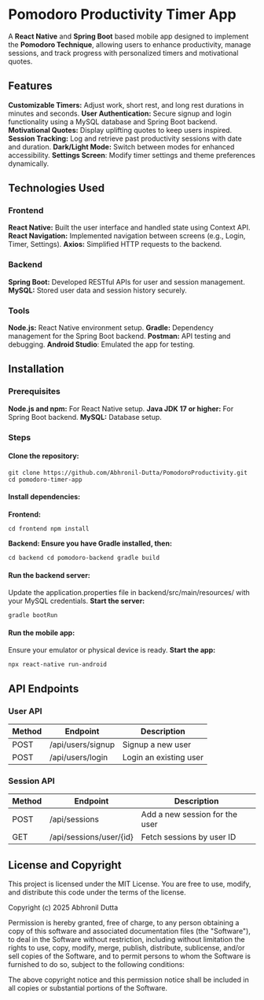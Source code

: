 # Pomodoro Productivity Timer App
A **React Native** and **Spring Boot** based mobile app designed to implement the **Pomodoro Technique**, allowing users to enhance productivity, manage sessions, and track progress with personalized timers and motivational quotes.

## Features
**Customizable Timers:** Adjust work, short rest, and long rest durations in minutes and seconds.
**User Authentication:** Secure signup and login functionality using a MySQL database and Spring Boot backend.
**Motivational Quotes:** Display uplifting quotes to keep users inspired.
**Session Tracking:** Log and retrieve past productivity sessions with date and duration.
**Dark/Light Mode:** Switch between modes for enhanced accessibility.
**Settings Screen**: Modify timer settings and theme preferences dynamically.
## Technologies Used
### Frontend
**React Native:** Built the user interface and handled state using Context API.
**React Navigation:** Implemented navigation between screens (e.g., Login, Timer, Settings).
**Axios:** Simplified HTTP requests to the backend.
### Backend
**Spring Boot:** Developed RESTful APIs for user and session management.
**MySQL:** Stored user data and session history securely.
### Tools
**Node.js:** React Native environment setup.
**Gradle:** Dependency management for the Spring Boot backend.
**Postman:** API testing and debugging.
**Android Studio**: Emulated the app for testing.
## Installation
### Prerequisites
**Node.js and npm:** For React Native setup.
**Java JDK 17 or higher:** For Spring Boot backend.
**MySQL:** Database setup.
### Steps
#### Clone the repository:

`git clone https://github.com/Abhronil-Dutta/PomodoroProductivity.git
cd pomodoro-timer-app`

#### Install dependencies:

**Frontend:**

`cd frontend
npm install`

**Backend: Ensure you have Gradle installed, then:**

`cd backend
cd pomodoro-backend
gradle build`

#### Run the backend server:

Update the application.properties file in backend/src/main/resources/ with your MySQL credentials.
**Start the server:**

`gradle bootRun`

#### Run the mobile app:

Ensure your emulator or physical device is ready.
**Start the app:**

`npx react-native run-android`


## API Endpoints

### User API
| Method | Endpoint           | Description            |
|--------|--------------------|------------------------|
| POST   | /api/users/signup  | Signup a new user      |
| POST   | /api/users/login   | Login an existing user |

### Session API
| Method | Endpoint                  | Description                 |
|--------|---------------------------|-----------------------------|
| POST   | /api/sessions             | Add a new session for the user |
| GET    | /api/sessions/user/{id}   | Fetch sessions by user ID   |

## License and Copyright
This project is licensed under the MIT License. You are free to use, modify, and distribute this code under the terms of the license.

Copyright (c) 2025 Abhronil Dutta

Permission is hereby granted, free of charge, to any person obtaining a copy of this software and associated documentation files (the "Software"), to deal in the Software without restriction, including without limitation the rights to use, copy, modify, merge, publish, distribute, sublicense, and/or sell copies of the Software, and to permit persons to whom the Software is furnished to do so, subject to the following conditions:

The above copyright notice and this permission notice shall be included in all copies or substantial portions of the Software.
